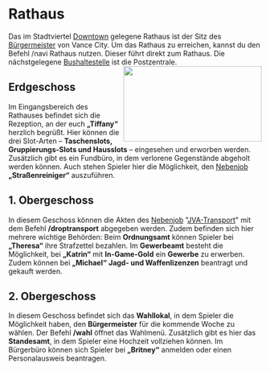 # Rathaus 

Das im Stadtviertel [Downtown](../../pages/gebiete/downtown.md) gelegene Rathaus ist der Sitz des [Bürgermeister](../../pages/allgemein/bürgermeister.md) von Vance City. Um das Rathaus zu erreichen, kannst du den Befehl /navi Rathaus nutzen. Dieser führt direkt zum Rathaus. Die nächstgelegene [Bushaltestelle](../../pages/öpnv/bus.md) ist die Postzentrale. <img align="right" width="275" height="150" src="../../../assets/image/orte/Rathaus.png"> 

## Erdgeschoss 
Im Eingangsbereich des Rathauses befindet sich die Rezeption, an der euch **„Tiffany“** herzlich begrüßt. Hier können die drei Slot-Arten – **Taschenslots, Gruppierungs-Slots und Hausslots** – eingesehen und erworben werden. Zusätzlich gibt es ein Fundbüro, in dem verlorene Gegenstände abgeholt werden können. Auch stehen Spieler hier die Möglichkeit, den [Nebenjob](../../pages/nebenjobs/nebenjobs.md) **„Straßenreiniger“** auszuführen.

## 1. Obergeschoss
In diesem Geschoss können die Akten des [Nebenjob](../../pages/nebenjobs/nebenjobs.md) "[JVA-Transport](../../pages/nebenjobs/jvatransport.md)" mit dem Befehl **/droptransport** abgegeben werden. Zudem befinden sich hier mehrere wichtige Behörden: 
Beim **Ordnungsamt** können Spieler bei **„Theresa“** ihre Strafzettel bezahlen. Im **Gewerbeamt** besteht die Möglichkeit, bei **„Katrin“** mit **In-Game-Gold** ein **Gewerbe** zu erwerben. Zudem können bei **„Michael“** **Jagd- und Waffenlizenzen** beantragt und gekauft werden.

## 2. Obergeschoss
In diesem Geschoss befindet sich das **Wahllokal**, in dem Spieler die Möglichkeit haben, den **Bürgermeister** für die kommende Woche zu wählen. Der Befehl **/wahl** öffnet das Wahlmenü. Zusätzlich gibt es hier das **Standesamt**, in dem Spieler eine Hochzeit vollziehen können. Im Bürgerbüro können sich Spieler bei **„Britney“** anmelden oder einen Personalausweis beantragen.
